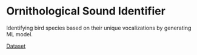 # Ornithological Sound Identifier
 Identifying bird species based on their unique vocalizations by generating ML model.

[Dataset](https://www.kaggle.com/competitions/birdclef-2023/data)
